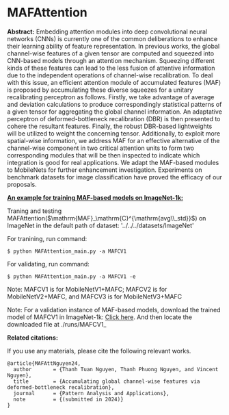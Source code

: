 # MAFAttention
**Abstract:**
Embedding attention modules into deep convolutional neural networks (CNNs) is currently one of the common deliberations to enhance their learning ability of feature representation. In previous works, the global channel-wise features of a given tensor are computed and squeezed into CNN-based models through an attention mechanism. Squeezing different kinds of these features can lead to the less fusion of attentive information due to the independent operations of channel-wise recalibration. To deal with this issue, an efficient attention module of accumulated features (MAF) is proposed by accumulating these diverse squeezes for a unitary recalibrating perceptron as follows. Firstly, we take advantage of average and deviation calculations to produce correspondingly statistical patterns of a given tensor for aggregating the global channel information. An adaptative perceptron of deformed-bottleneck recalibration (DBR) is then presented to cohere the resultant features. Finally, the robust DBR-based lightweights will be utilized to weight the concerning tensor. Additionally, to exploit more spatial-wise information, we address MAF for an effective alternative of the channel-wise component in two critical attention units to form two corresponding modules that will be then inspected to indicate which integration is good for real applications. We adapt the MAF-based modules to MobileNets for further enhancement investigation. Experiments on benchmark datasets for image classification have proved the efficacy of our proposals.

<u>**An example for training MAF-based models on ImageNet-1k:**</u>


Traning and testing MAFAttention($\mathrm{MAF}_\mathrm{C}^{\mathrm{avg\\_std}}$) on ImageNet
in the default path of dataset: '../../../datasets/ImageNet'

For tranining, run command:
```
$ python MAFAttention_main.py -a MAFCV1
```
For validating, run command:
```
$ python MAFAttention_main.py -a MAFCV1 -e
```

Note: MAFCV1 is for MobileNetV1+MAFC; MAFCV2 is for MobileNetV2+MAFC, and MAFCV3 is for MobileNetV3+MAFC

Note: For a validation instance of MAF-based models, download the trained model of MAFCV1 in ImageNet-1k: [Click here](https://drive.google.com/file/d/1YrQTfAk9QYIBcf_l8aAtKG87XxDtVbSE/view?usp=drive_link). And then locate the downloaded file at ./runs/MAFCV1_

**Related citations:**

If you use any materials, please cite the following relevant works.

```
@article{MAFAttNguyen24,
  author       = {Thanh Tuan Nguyen, Thanh Phuong Nguyen, and Vincent Nguyen},
  title        = {Accumulating global channel-wise features via deformed-bottleneck recalibration},
  journal      = {Pattern Analysis and Applications},
  note         = {(submitted in 2024)}
}
```

